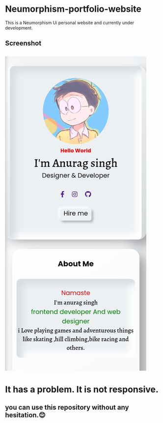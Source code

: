 # Neumorphism-portfolio-website
This is a Neumorphism Ui personal website and currently under development.

<h2>Screenshot<h2>
  
<img src="Screenshot_20210515_113327.JPG">


# It has a problem. It is not responsive. 


## you can use this repository without any hesitation.😊

